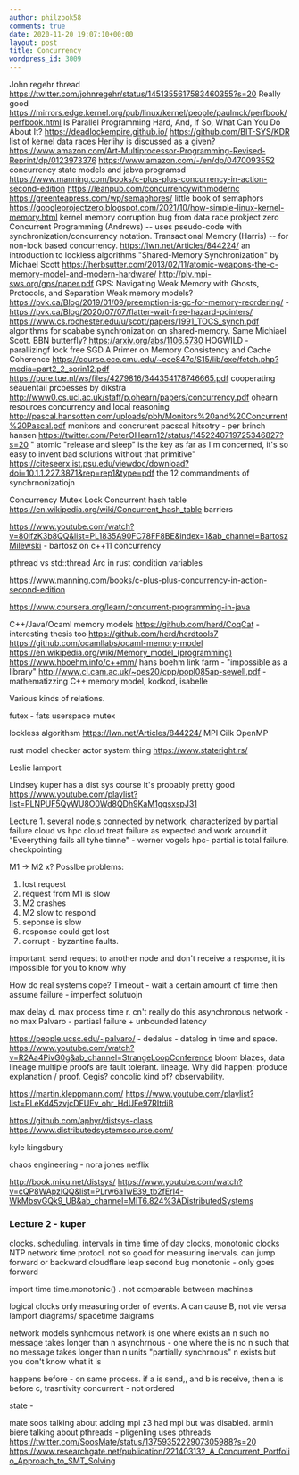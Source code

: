 ```yaml
---
author: philzook58
comments: true
date: 2020-11-20 19:07:10+00:00
layout: post
title: Concurrency
wordpress_id: 3009
---
```


John regehr thread https://twitter.com/johnregehr/status/1451355617583460355?s=20 Really good
https://mirrors.edge.kernel.org/pub/linux/kernel/people/paulmck/perfbook/perfbook.html  Is Parallel Programming Hard, And, If So, What Can You Do About It?
https://deadlockempire.github.io/
https://github.com/BIT-SYS/KDR list of kernel data races
Herlihy is discussed as a given? https://www.amazon.com/Art-Multiprocessor-Programming-Revised-Reprint/dp/0123973376
https://www.amazon.com/-/en/dp/0470093552 concurrency state models and jabva programsd
https://www.manning.com/books/c-plus-plus-concurrency-in-action-second-edition
https://leanpub.com/concurrencywithmodernc
https://greenteapress.com/wp/semaphores/ little book of semaphors
https://googleprojectzero.blogspot.com/2021/10/how-simple-linux-kernel-memory.html kernel memory corruption bug from data race prokject zero
Concurrent Programming (Andrews) -- uses pseudo-code with synchronization/concurrency notation.
Transactional Memory (Harris) -- for non-lock based concurrency.
https://lwn.net/Articles/844224/ an introduction to lockless algorithms 
"Shared-Memory Synchronization" by Michael Scott
https://herbsutter.com/2013/02/11/atomic-weapons-the-c-memory-model-and-modern-hardware/
http://plv.mpi-sws.org/gps/paper.pdf GPS: Navigating Weak Memory with Ghosts, Protocols, and Separation
Weak memory models?
https://pvk.ca/Blog/2019/01/09/preemption-is-gc-for-memory-reordering/ - 
https://pvk.ca/Blog/2020/07/07/flatter-wait-free-hazard-pointers/
https://www.cs.rochester.edu/u/scott/papers/1991_TOCS_synch.pdf algorithms for scababe synchronization on shared-memory. Same Michiael Scott. BBN butterfly?
https://arxiv.org/abs/1106.5730 HOGWILD - parallizingf lock free SGD
A Primer on Memory Consistency and Cache Coherence  https://course.ece.cmu.edu/~ece847c/S15/lib/exe/fetch.php?media=part2_2_sorin12.pdf
https://pure.tue.nl/ws/files/4279816/344354178746665.pdf cooperating seauentail prcoesses by dikstra
http://www0.cs.ucl.ac.uk/staff/p.ohearn/papers/concurrency.pdf ohearn resources concurrency and local reasoning
http://pascal.hansotten.com/uploads/pbh/Monitors%20and%20Concurrent%20Pascal.pdf monitors and concrurent pacscal hitsotry - per brinch hansen https://twitter.com/PeterOHearn12/status/1452240719725346827?s=20 " atomic "release and sleep" is the key as far as I'm concerned, it's so easy to invent bad solutions without that primitive"
https://citeseerx.ist.psu.edu/viewdoc/download?doi=10.1.1.227.3871&rep=rep1&type=pdf the 12 commandments of synchrnonizatiojn


Concurrency
Mutex
Lock
Concurrent hash table https://en.wikipedia.org/wiki/Concurrent_hash_table
barriers

 https://www.youtube.com/watch?v=80ifzK3b8QQ&list=PL1835A90FC78FF8BE&index=1&ab_channel=BartoszMilewski - bartosz on c++11 concurrency

pthread vs std::thread
Arc in rust
condition variables

https://www.manning.com/books/c-plus-plus-concurrency-in-action-second-edition

https://www.coursera.org/learn/concurrent-programming-in-java


C++/Java/Ocaml memory models
https://github.com/herd/CoqCat - interesting thesis too
https://github.com/herd/herdtools7
https://github.com/ocamllabs/ocaml-memory-model
https://en.wikipedia.org/wiki/Memory_model_(programming) 
https://www.hboehm.info/c++mm/ hans boehm link farm - "impossible as a library"
http://www.cl.cam.ac.uk/~pes20/cpp/popl085ap-sewell.pdf - mathematizzing C++ memory model, kodkod, isabelle

Various kinds of relations.


futex - fats userspace mutex

 lockless algorithsm
https://lwn.net/Articles/844224/
MPI Cilk OpenMP

rust model checker actor system thing
https://www.stateright.rs/

Leslie lamport

Lindsey kuper has a dist sys course
It's probably pretty good
https://www.youtube.com/playlist?list=PLNPUF5QyWU8O0Wd8QDh9KaM1ggsxspJ31

Lecture 1. 
  several node,s connected by network, characterized by partial failure
cloud vs hpc
cloud
treat failure as expected and work around it "Eveerything fails all tyhe timne" - werner vogels
hpc- 
partial is total failure. checkpointing

M1 -> M2 x?
Posslbe problems:
1. lost request
2. request from M1 is slow
3. M2 crashes
4. M2 slow to respond
5. seponse is slow
6. response could get lost
7. corrupt - byzantine faults.

important: send request to another node and don't receive a response, it is impossible for you to know why

How do real systems cope?
Timeout - wait a certain amount of time then assume failure - imperfect solutuojn

max delay d. max process time r. cn't really do this
asynchronous network - no max 
Palvaro - partiasl failure + unbounded latency

https://people.ucsc.edu/~palvaro/ - dedalus - datalog in time and space. https://www.youtube.com/watch?v=R2Aa4PivG0g&ab_channel=StrangeLoopConference bloom blazes, data lineage multiple proofs are fault tolerant. lineage. Why did happen: produce explanation / proof. Cegis? concolic kind of? observability.

https://martin.kleppmann.com/  https://www.youtube.com/playlist?list=PLeKd45zvjcDFUEv_ohr_HdUFe97RItdiB

https://github.com/aphyr/distsys-class
https://www.distributedsystemscourse.com/

kyle kingsbury

chaos engineering - nora jones netflix

http://book.mixu.net/distsys/
https://www.youtube.com/watch?v=cQP8WApzIQQ&list=PLrw6a1wE39_tb2fErI4-WkMbsvGQk9_UB&ab_channel=MIT6.824%3ADistributedSystems


### Lecture 2 - kuper
clocks. scheduling. intervals in time
time of day clocks, monotonic clocks
NTP network time protocl. not so good for measuring inervals. can jump forward or backward
cloudflare leap second bug
monotonic - only goes forward

import time
time.monotonic() . not comparable between machines

logical clocks
only measuring order of events.  A can cause B, not vie versa
lamport diagrams/ spacetime daigrams

network models
synhcrnous network is one where exists an n such no message takes longer than n 
asynchrnous - one where the is no n such that no message takes longer than n units
"partially synchrnous" n exists but you don't know what it is

happens before - on same process. if a is send,, and b is receive, then a is before c, trasntivity
concurrent - not ordered

state - 


mate soos talking about adding mpi
z3 had mpi but was disabled.
armin biere talking about pthreads - pligenling uses pthreads
https://twitter.com/SoosMate/status/1375935222907305988?s=20
https://www.researchgate.net/publication/221403132_A_Concurrent_Portfolio_Approach_to_SMT_Solving